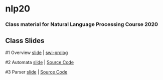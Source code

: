 # nlp20

### Class material for Natural Language Processing Course 2020

## Class Slides
#1 Overview [slide](https://info-ruc.github.io/nlp20/overview.pdf) 
| [swi-prolog](https://www.swi-prolog.org/)

#2 Automata [slide](https://info-ruc.github.io/nlp20/automata.pdf) 
| [Source Code](https://info-ruc.github.io/nlp20/auto.pl)

#3 Parser [slide](https://info-ruc.github.io/nlp20/parser.pdf) 
| [Source Code](https://info-ruc.github.io/nlp20/parser.pl)